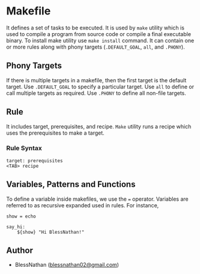 # Makefile
It defines a set of tasks to be executed. It is used by `make` utility which is used to compile a program from source code or compile a final executable binary. To install make utility use `make install` command. It can contain one or more rules along with phony targets (`.DEFAULT_GOAL`, `all`, and `.PHONY`).

## Phony Targets
If there is multiple targets in a makefile, then the first target is the default target. Use `.DEFAULT_GOAL` to specify a particular target. Use `all` to define or call multiple targets as required. Use `.PHONY` to define all non-file targets.

## Rule
It includes target, prerequisites, and recipe. `Make` utility runs a recipe which uses the prerequisites to make a target.

### Rule Syntax
```
target: prerequisites
<TAB> recipe
```

## Variables, Patterns and Functions
To define a variable inside makefiles, we  use the `=` operator. Variables are referred to as recursive expanded used in rules. For instance,
```
show = echo

say_hi:
	${show} "Hi BlessNathan!"
```

## Author
- BlessNathan (blessnathan02@gmail.com)
